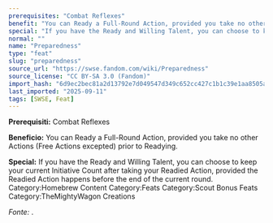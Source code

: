 ```yaml
---
prerequisites: "Combat Reflexes"
benefit: "You can Ready a Full-Round Action, provided you take no other Actions (Free Actions excepted) prior to Readying."
special: "If you have the Ready and Willing Talent, you can choose to keep your current Initiative Count after taking your Readied Action, provided the Readied Action happens before the end of the current round. Category:Homebrew Content Category:Feats Category:Scout Bonus Feats Category:TheMightyWagon Creations"
normal: ""
name: "Preparedness"
type: "feat"
slug: "preparedness"
source_url: "https://swse.fandom.com/wiki/Preparedness"
source_license: "CC BY-SA 3.0 (Fandom)"
import_hash: "6d9ec2bec81a2d13792e7d049547d349c652cc427c1b1c39e1aa8505a3b246bc"
last_imported: "2025-09-11"
tags: [SWSE, Feat]
---
```

**Prerequisiti:** Combat Reflexes

**Beneficio:** You can Ready a Full-Round Action, provided you take no other Actions (Free Actions excepted) prior to Readying.

**Special:** If you have the Ready and Willing Talent, you can choose to keep your current Initiative Count after taking your Readied Action, provided the Readied Action happens before the end of the current round. Category:Homebrew Content Category:Feats Category:Scout Bonus Feats Category:TheMightyWagon Creations

*Fonte:* .